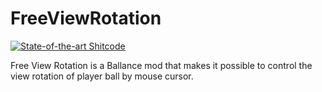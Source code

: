# FreeViewRotation

[![State-of-the-art Shitcode](https://img.shields.io/static/v1?label=State-of-the-art&message=Shitcode&color=7B5804)](https://github.com/trekhleb/state-of-the-art-shitcode)

Free View Rotation is a Ballance mod that makes it possible to control the view rotation of player ball by mouse cursor.
